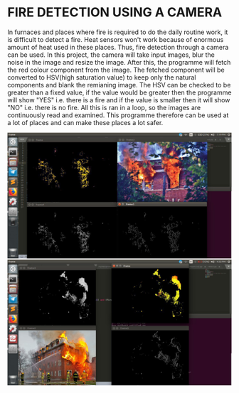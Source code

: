 # FIRE DETECTION USING A CAMERA

In furnaces and places where fire is required to do the daily routine work, it is difficult to detect a fire.
Heat sensors won't work because of enormous amount of heat used in these places. Thus, fire detection through a camera can be used.
In this project, the camera will take input images, blur the noise in the image and resize the image. After this, the programme
will fetch the red colour component from the image. The fetched component will be converted to HSV(high saturation value) to keep
only the natural components and blank the remianing image.
The HSV can be checked to be greater than a fixed value, if the value would be greater then the programme will show "YES" i.e.
there is a fire and if the value is smaller then it will show "NO" i.e. there is no fire.
All this is ran in a loop, so the images are continuously read and examined.
This programme therefore can be used at a lot of places and can make these places a lot safer.

![Fire Detection 1](/images/1.jpg)
![Fire Detection 1](/images/2.jpg)
